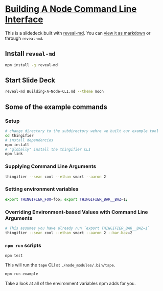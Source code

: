 # [Building A Node Command Line Interface](./Building-A-Node-CLI.md)

This is a slidedeck built with [reveal-md](https://www.npmjs.com/package/reveal-md). You can [view it as markdown](./Building-A-Node-CLI.md) or through `reveal-md`.

## Install `reveal-md`

~~~bash
npm install -g reveal-md
~~~

## Start Slide Deck

~~~bash
reveal-md Building-A-Node-CLI.md --theme moon
~~~

## Some of the example commands

### Setup

~~~bash
# change directory to the subdirectory wehre we built our example tool
cd thingifier
# install dependencies
npm install
# "globally" install the thingifier CLI
npm link
~~~

### Supplying Command Line Arguments
~~~bash
thingifier --sean cool --ethan smart --aaron 2
~~~

### Setting environment variables
~~~bash
export THINGIFIER_FOO=foo; export THINGIFIER_BAR__BAZ=1;
~~~

### Overriding Environment-based Values with Command Line Arguments
~~~bash
# This assumes you have already run `export THINGIFIER_BAR__BAZ=1`
thingifier --sean cool --ethan smart --aaron 2 --bar.baz=2
~~~

### `npm run` scripts

~~~bash
npm test
~~~

This will run the `tape` CLI at `./node_modules/.bin/tape`.

~~~bash
npm run example
~~~

Take a look at all of the environment variables npm adds for you.
